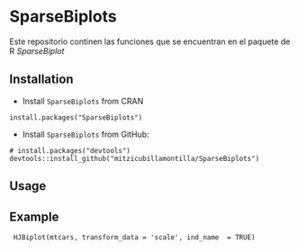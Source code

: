 # SparseBiplots
Este repositorio continen las funciones que se encuentran en el paquete de R *SparseBiplot*

## Installation
* Install `SparseBiplots` from CRAN
```{r}
install.packages("SparseBiplots")
```

* Install `SparseBiplots` from GitHub:
```{r}
# install.packages("devtools")
devtools::install_github("mitzicubillamontilla/SparseBiplots")
```

## Usage

## Example
```{r, echo=TRUE}
 HJBiplot(mtcars, transform_data = 'scale', ind_name  = TRUE)
```

